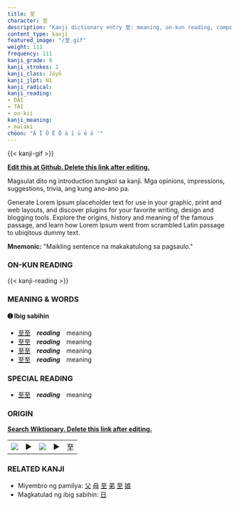 ```yaml
---
title: 至
character: 至
description: "Kanji dictionary entry 至: meaning, on-kun reading, compounds, origin, related kanji"
content_type: kanji
featured_image: "/至.gif"
weight: 111
frequency: 111
kanji_grade: 9
kanji_strokes: 1
kanji_class: Jōyō
kanji_jlpt: N1
kanji_radical: 
kanji_reading: 
- DAI
- TAI
- oo-kii
kanji_meaning:
- malaki
chōon: "Ā Ī Ū Ē Ō ā ī ū ē ō ’"
---
```

[//]: # (Don't edit the line below. Kanji animated GIF code is automatically generated.)
{{< kanji-gif >}}

[//]: # (Edit below this line.)

**[Edit this at Github. Delete this link after editing.](https://github.com/tim0g/tim/tree/main/content/kanji/至/index.md)**

Magsulat dito ng introduction tungkol sa kanji. Mga opinions, impressions, suggestions, trivia, ang kung ano-ano pa.

Generate Lorem Ipsum placeholder text for use in your graphic, print and web layouts, and discover plugins for your favorite writing, design and blogging tools. Explore the origins, history and meaning of the famous passage, and learn how Lorem Ipsum went from scrambled Latin passage to ubiqitous dummy text.
 
**Mnemonic:** "Maikling sentence na makakatulong sa pagsaulo."

### ON-KUN READING

[//]: # (Don't edit the line below. ON-KUN READING code is automatically generated.)
{{< kanji-reading >}}

### MEANING & WORDS

#### ➊ **Ibig sabihin**
  - [至](../至)[至](../至)　***reading***　meaning
  - [至](../至)[至](../至)　***reading***　meaning
  - [至](../至)[至](../至)　***reading***　meaning
  - [至](../至)[至](../至)　***reading***　meaning

### SPECIAL READING
  - [至](../至)[至](../至)　***reading***　meaning

### ORIGIN

**[Search Wiktionary. Delete this link after editing.](https://wiktionary.org/wiki/至)**
<table class="kanji-table"><tr><td>
<img src="60px-至-bronze.svg.png">
</td><td>▶</td><td>
<img src="60px-至-oracle.svg.png">
</td><td>▶</td>
<td class="kanji-origin">至</td>
</tr></table>

### RELATED KANJI
- Miyembro ng pamilya: [父](../父) [母](../母) [至](../至) [弟](../弟) [至](../至) [娘](../娘)
- Magkatulad ng ibig sabihin: [日](../日)
